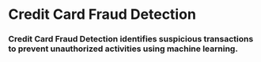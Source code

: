 # Credit Card Fraud Detection
### Credit Card Fraud Detection identifies suspicious transactions to prevent unauthorized activities using machine learning.
